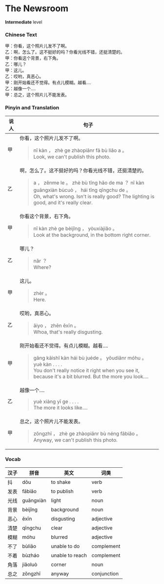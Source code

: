 # The Newsroom
**Intermediate** level
### Chinese Text
甲：你看，这个照片儿发不了啊。<br />乙：啊，怎么了。这不挺好的吗？你看光线不错，还挺清楚的。<br />甲：你看这个背景，右下角。<br />乙：哪儿？<br />甲：这儿。<br />乙：哎哟，真恶心。<br />甲：刚开始看还不觉得。有点儿模糊。越看....<br />乙：越像一个....<br />甲：总之，这个照片儿不能发表。

### Pinyin and Translation
|说人|句子|
|----|----|
|甲|你看，这个照片儿发不了啊。<blockquote>nǐ kàn ， zhè ge zhàopiānr fā bù liǎo a 。<br />Look, we can't publish this photo.</blockquote>|
|乙|啊，怎么了。这不挺好的吗？你看光线不错，还挺清楚的。<blockquote>a ， zěnme le 。 zhè bù tǐng hǎo de ma ？ nǐ kàn guāngxiàn bùcuò ， hái tǐng qīngchu de 。<br />Oh, what's wrong. Isn't is really good? The lighting is good, and it's really clear.</blockquote>|
|甲|你看这个背景，右下角。<blockquote>nǐ kàn zhè ge bèijǐng ， yòuxiàjiǎo 。<br />Look at the background, in the bottom right corner.</blockquote>|
|乙|哪儿？<blockquote>nǎr ？<br />Where?</blockquote>|
|甲|这儿。<blockquote>zhèr 。<br />Here.</blockquote>|
|乙|哎哟，真恶心。<blockquote>āiyo ， zhēn ěxīn 。<br />Whoa, that's really disgusting.</blockquote>|
|甲|刚开始看还不觉得。有点儿模糊。越看....<blockquote>gāng kāishǐ kàn hái bù juéde 。 yǒudiǎnr móhu 。 yuè kàn . . . .<br />You don't really notice it right when you see it, because it's a bit blurred. But the more you look....</blockquote>|
|乙|越像一个....<blockquote>yuè xiàng yī ge . . . .<br />The more it looks like....</blockquote>|
|甲|总之，这个照片儿不能发表。<blockquote>zǒngzhī ， zhè ge zhàopiānr bù néng fābiǎo 。<br />Anyway, we can't publish this photo.</blockquote>|
### Vocab
|汉子|拼音|英文|词类|
|----|----|----|----|
|抖|dǒu|to shake|verb|
|发表|fābiǎo|to publish|verb|
|光线|guāngxiàn|light|noun|
|背景|bèijǐng|background|noun|
|恶心|ěxīn|disgusting|adjective|
|清楚|qīngchu|clear|adjective|
|模糊|móhu|blurred|adjective|
|不了|bùliǎo|unable to do|complement|
|不着|bùzháo|unable to reach|complement|
|角落|jiǎoluò|corner|noun|
|总之|zǒngzhī|anyway|conjunction|